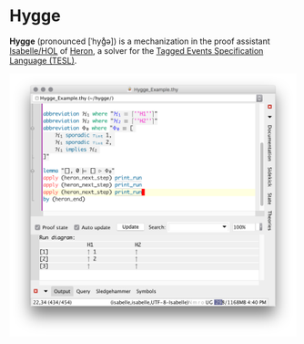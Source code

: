 Hygge
===================

**Hygge** (pronounced [ˈhyɡ̊ə]) is a mechanization in the proof assistant [Isabelle/HOL](http://isabelle.in.tum.de/) of [Heron](https://github.com/heron-solver/heron), a solver for the [Tagged Events Specification Language (TESL)](http://wwwdi.supelec.fr/software/TESL/).

![Simple example](doc/FirstExample.png "Simple example")
